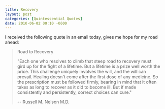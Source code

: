 ```yaml
---
title: Recovery
layout: post
categories: [Quintessential Quotes]
date: 2010-06-02 00:10 -0600
---
```


I received the following quote in an email today, gives me hope for my road ahead:

> Road to Recovery
> 
>"Each one who resolves to climb that steep road to recovery must gird up for the fight of a lifetime. But a lifetime is a prize well worth the price. This challenge uniquely involves the will, and the will can prevail. Healing doesn't come after the first dose of any medicine. So the prescription must be followed firmly, bearing in mind that it often takes as long to recover as it did to become ill. But if made consistently and persistently, correct choices can cure."
> 
>-- Russell M. Nelson M.D.
>
